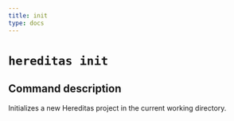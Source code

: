 ```yaml
---
title: init
type: docs
---
```


# `hereditas init`

## Command description

Initializes a new Hereditas project in the current working directory.
